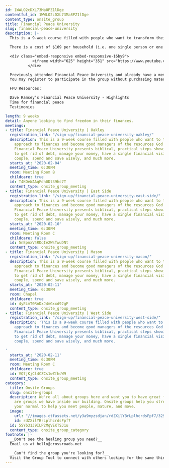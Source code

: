 ```yaml
---
id: 1WWLO2cDXL73Ma8PZ1lDge
contentful_id: 1WWLO2cDXL73Ma8PZ1lDge
content_type: onsite_group
title: Financial Peace University
slug: financial-peace-university
description: |+
  This is a 9-week course filled with people who want to transform their approach to finances and become good managers of the resources God has provided. Financial Peace University presents biblical, practical steps showing you how to get rid of debt, manage your money, have a single financial vision as a married couple, spend and save wisely, and much more.

  There is a cost of $109 per household (i.e. one single person or one married couple). The $109 is a one-time fee that covers the purchase of your materials. Once you have the materials, you can return to any future FPU group for free.

  <div class="embed-responsive embed-responsive-16by9">
            <iframe width="625" height="351" src="https://www.youtube.com/embed/62emrljp03c" frameborder="0" allow="accelerometer; autoplay; encrypted-media; gyroscope; picture-in-picture" allowfullscreen></iframe>
          </div>

  Previously attended Financial Peace University and already have a member kit?
  You may register to participate in the group without purchasing materials on their website as well.

  FPU Resources:

  Dave Ramsey’s Financial Peace University - Highlights
  Time for financial peace
  Testimonies

length: 9 weeks
detail: Anyone looking to find freedom in their finances.
meetings:
- title: Financial Peace University | Oakley
  registration_link: "/sign-up/financial-peace-university-oakley/"
  description: This is a 9-week course filled with people who want to transform their
    approach to finances and become good managers of the resources God has provided.
    Financial Peace University presents biblical, practical steps showing you how
    to get rid of debt, manage your money, have a single financial vision as a married
    couple, spend and save wisely, and much more.
  starts_at: '2020-02-04'
  meeting_time: 6:30PM
  room: Meeting Room B
  childcare: true
  id: T4KOeWAAqPdn0Dt39hc7T
  content_type: onsite_group_meeting
- title: Financial Peace University | East Side
  registration_link: "/sign-up/financial-peace-university-east-side/"
  description: This is a 9-week course filled with people who want to transform their
    approach to finances and become good managers of the resources God has provided.
    Financial Peace University presents biblical, practical steps showing you how
    to get rid of debt, manage your money, have a single financial vision as a married
    couple, spend and save wisely, and much more.
  starts_at: '2020-02-10'
  meeting_time: 6:30PM
  room: Meeting Room C
  childcare: false
  id: 5nEpnxV4RDqIe2WsTwuDNt
  content_type: onsite_group_meeting
- title: Financial Peace University | Mason
  registration_link: "/sign-up/financial-peace-university-mason/"
  description: This is a 9-week course filled with people who want to transform their
    approach to finances and become good managers of the resources God has provided.
    Financial Peace University presents biblical, practical steps showing you how
    to get rid of debt, manage your money, have a single financial vision as a married
    couple, spend and save wisely, and much more.
  starts_at: '2020-02-11'
  meeting_time: 6:30PM
  room: Chapel
  childcare: true
  id: 4yELmT0RnDxJ4mGxxd92gF
  content_type: onsite_group_meeting
- title: Financial Peace University | West Side
  registration_link: "/sign-up/financial-peace-university-west-side/"
  description: 'This is a 9-week course filled with people who want to transform their
    approach to finances and become good managers of the resources God has provided.
    Financial Peace University presents biblical, practical steps showing you how
    to get rid of debt, manage your money, have a single financial vision as a married
    couple, spend and save wisely, and much more.

'
  starts_at: '2020-02-11'
  meeting_time: 6:30PM
  room: Meeting Room C
  childcare: true
  id: VQ7jKjCl4CZCs1wZfhcW9
  content_type: onsite_group_meeting
category:
  title: Onsite Groups
  slug: onsite-groups
  description: We're all about groups here and want you to have great friends. Below
    are groups we have inside our building. Onsite groups help you stretch beyond
    your normal to help you meet people, mature, and move.
  image:
    url: "//images.ctfassets.net/y3a9myzsdjan/rdZXilYBrLplhcrdsFpf7/329eaeb6b476852a1f7ae33cd2b10679/onsite-groups.jpg"
    id: rdZXilYBrLplhcrdsFpf7
  id: 5SYb31J9ILP2MqVEKTSJ1u
  content_type: onsite_group_category
footnote: |-
  __Don't see the healing group you need?__
  Email us at hello@crossroads.net

  __Can't find the group you're looking for?__
  Visit the Group Tool to connect with others looking for the same thing.
---
```


